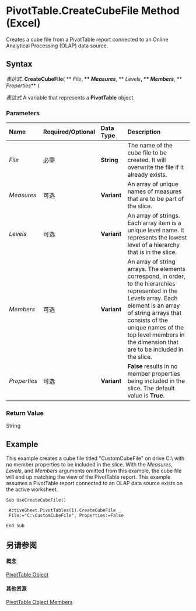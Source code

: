 
# PivotTable.CreateCubeFile Method (Excel)

Creates a cube file from a PivotTable report connected to an Online Analytical Processing (OLAP) data source.


## Syntax

 _表达式_. **CreateCubeFile**( ** _File_**, ** _Measures_**, ** _Levels_**, ** _Members_**, ** _Properties_** )

 _表达式_ A variable that represents a **PivotTable** object.


### Parameters



|**Name**|**Required/Optional**|**Data Type**|**Description**|
|:-----|:-----|:-----|:-----|
| _File_|必需|**String**|The name of the cube file to be created. It will overwrite the file if it already exists.|
| _Measures_|可选|**Variant**|An array of unique names of measures that are to be part of the slice.|
| _Levels_|可选|**Variant**|An array of strings. Each array item is a unique level name. It represents the lowest level of a hierarchy that is in the slice.|
| _Members_|可选|**Variant**|An array of string arrays. The elements correspond, in order, to the hierarchies represented in the  _Levels_ array. Each element is an array of string arrays that consists of the unique names of the top level members in the dimension that are to be included in the slice.|
| _Properties_|可选|**Variant**|**False** results in no member properties being included in the slice. The default value is **True**.|

### Return Value

String


## Example

This example creates a cube file titled "CustomCubeFile" on drive C:\ with no member properties to be included in the slice. With the  _Measures_,  _Levels_, and  _Members_ arguments omitted from this example, the cube file will end up matching the view of the PivotTable report. This example assumes a PivotTable report connected to an OLAP data source exists on the active worksheet.


```
Sub UseCreateCubeFile() 
 
 ActiveSheet.PivotTables(1).CreateCubeFile _ 
 File:="C:\CustomCubeFile", Properties:=False 
 
End Sub
```


## 另请参阅


#### 概念


[PivotTable Object](a9c1d4a0-78a9-f9a6-6daf-91cb63e45842.md)
#### 其他资源


[PivotTable Object Members](http://msdn.microsoft.com/library/8e8d1692-cf32-63c6-a1f6-54ddcc2a4964%28Office.15%29.aspx)